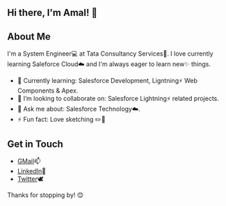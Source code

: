 ## Hi there, I'm Amal! 👋

## About Me
I'm a System Engineer💻 at Tata Consultancy Services🏢. I love currently learning Saleforce Cloud☁️ and I'm always eager to learn new✨ things.

- 🌱 Currently learning: Salesforce Development, Ligntning⚡ Web Components & Apex.
- 👯 I’m looking to collaborate on: Salesforce Lightning⚡ related projects.
- 💬 Ask me about: Salesforce Technology☁️.
- ⚡ Fun fact: Love sketching ✏️🎨

## Get in Touch
- [GMail](amalkmoney1998@gmail.com)📫
- [LinkedIn](https://www.linkedin.com/in/amalkmoney/)🔗
- [Twitter](https://x.com/amalkmoney)🕊️

Thanks for stopping by! 😊

